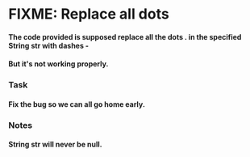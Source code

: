 # FIXME: Replace all dots

#### The code provided is supposed replace all the dots . in the specified String str with dashes -

#### But it's not working properly.

### Task

#### Fix the bug so we can all go home early.

### Notes

#### String str will never be null.
